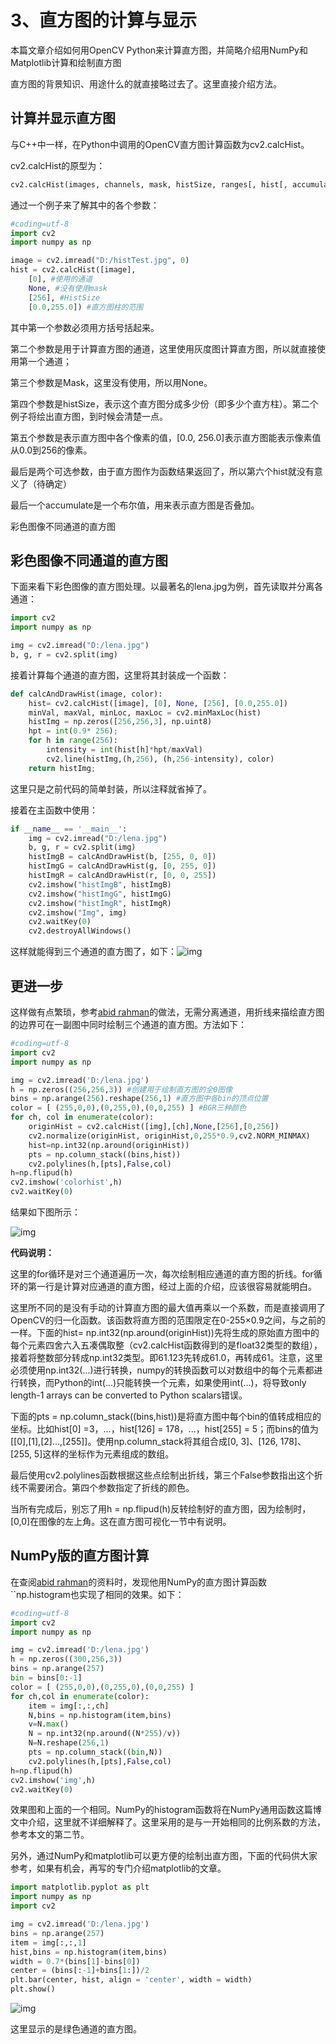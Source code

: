 # 3、直方图的计算与显示

本篇文章介绍如何用OpenCV Python来计算直方图，并简略介绍用NumPy和Matplotlib计算和绘制直方图

直方图的背景知识、用途什么的就直接略过去了。这里直接介绍方法。

## 计算并显示直方图

与C++中一样，在Python中调用的OpenCV直方图计算函数为cv2.calcHist。

cv2.calcHist的原型为：

```python
cv2.calcHist(images, channels, mask, histSize, ranges[, hist[, accumulate ]]) #返回hist
```

通过一个例子来了解其中的各个参数：

```python
#coding=utf-8
import cv2
import numpy as np

image = cv2.imread("D:/histTest.jpg", 0)
hist = cv2.calcHist([image],
    [0], #使用的通道
    None, #没有使用mask
    [256], #HistSize
    [0.0,255.0]) #直方图柱的范围
```

其中第一个参数必须用方括号括起来。



第二个参数是用于计算直方图的通道，这里使用灰度图计算直方图，所以就直接使用第一个通道；

第三个参数是Mask，这里没有使用，所以用None。

第四个参数是histSize，表示这个直方图分成多少份（即多少个直方柱）。第二个例子将绘出直方图，到时候会清楚一点。

第五个参数是表示直方图中各个像素的值，[0.0, 256.0]表示直方图能表示像素值从0.0到256的像素。

最后是两个可选参数，由于直方图作为函数结果返回了，所以第六个hist就没有意义了（待确定）

最后一个accumulate是一个布尔值，用来表示直方图是否叠加。

彩色图像不同通道的直方图



## 彩色图像不同通道的直方图



下面来看下彩色图像的直方图处理。以最著名的lena.jpg为例，首先读取并分离各通道：

```python
import cv2    
import numpy as np

img = cv2.imread("D:/lena.jpg")    
b, g, r = cv2.split(img) 
```

接着计算每个通道的直方图，这里将其封装成一个函数：

```python
def calcAndDrawHist(image, color):  
    hist= cv2.calcHist([image], [0], None, [256], [0.0,255.0])  
    minVal, maxVal, minLoc, maxLoc = cv2.minMaxLoc(hist)  
    histImg = np.zeros([256,256,3], np.uint8)  
    hpt = int(0.9* 256);  
    for h in range(256):  
        intensity = int(hist[h]*hpt/maxVal)  
        cv2.line(histImg,(h,256), (h,256-intensity), color)  
    return histImg; 
```

这里只是之前代码的简单封装，所以注释就省掉了。



接着在主函数中使用：

```python
if __name__ == '__main__':  
    img = cv2.imread("D:/lena.jpg")  
    b, g, r = cv2.split(img)  
    histImgB = calcAndDrawHist(b, [255, 0, 0])  
    histImgG = calcAndDrawHist(g, [0, 255, 0])  
    histImgR = calcAndDrawHist(r, [0, 0, 255])  
    cv2.imshow("histImgB", histImgB)  
    cv2.imshow("histImgG", histImgG)  
    cv2.imshow("histImgR", histImgR)  
    cv2.imshow("Img", img)  
    cv2.waitKey(0)  
    cv2.destroyAllWindows() 
```

这样就能得到三个通道的直方图了，如下：![img](https://img-blog.csdn.net/20130619215211703)



## 更进一步

这样做有点繁琐，参考[abid rahman](https://plus.google.com/118298613334549762938)的做法，无需分离通道，用折线来描绘直方图的边界可在一副图中同时绘制三个通道的直方图。方法如下：

```python
#coding=utf-8  
import cv2  
import numpy as np  

img = cv2.imread('D:/lena.jpg')  
h = np.zeros((256,256,3)) #创建用于绘制直方图的全0图像  
bins = np.arange(256).reshape(256,1) #直方图中各bin的顶点位置  
color = [ (255,0,0),(0,255,0),(0,0,255) ] #BGR三种颜色  
for ch, col in enumerate(color):  
    originHist = cv2.calcHist([img],[ch],None,[256],[0,256])  
    cv2.normalize(originHist, originHist,0,255*0.9,cv2.NORM_MINMAX)  
    hist=np.int32(np.around(originHist))  
    pts = np.column_stack((bins,hist))  
    cv2.polylines(h,[pts],False,col)  
h=np.flipud(h)  
cv2.imshow('colorhist',h)  
cv2.waitKey(0)  
```

结果如下图所示：



![img](https://img-blog.csdn.net/20130620143935406)

**代码说明：**

这里的for循环是对三个通道遍历一次，每次绘制相应通道的直方图的折线。for循环的第一行是计算对应通道的直方图，经过上面的介绍，应该很容易就能明白。

这里所不同的是没有手动的计算直方图的最大值再乘以一个系数，而是直接调用了OpenCV的归一化函数。该函数将直方图的范围限定在0-255×0.9之间，与之前的一样。下面的hist= np.int32(np.around(originHist))先将生成的原始直方图中的每个元素四舍六入五凑偶取整（cv2.calcHist函数得到的是float32类型的数组），接着将整数部分转成np.int32类型。即61.123先转成61.0，再转成61。注意，这里必须使用np.int32(...)进行转换，numpy的转换函数可以对数组中的每个元素都进行转换，而Python的int(...)只能转换一个元素，如果使用int(...)，将导致only length-1 arrays can be converted to Python scalars错误。

下面的pts = np.column_stack((bins,hist))是将直方图中每个bin的值转成相应的坐标。比如hist[0] =3，...，hist[126] = 178，...，hist[255] = 5；而bins的值为[[0],[1],[2]...,[255]]。使用np.column_stack将其组合成[0, 3]、[126, 178]、[255, 5]这样的坐标作为元素组成的数组。

最后使用cv2.polylines函数根据这些点绘制出折线，第三个False参数指出这个折线不需要闭合。第四个参数指定了折线的颜色。

当所有完成后，别忘了用h = np.flipud(h)反转绘制好的直方图，因为绘制时，[0,0]在图像的左上角。这在直方图可视化一节中有说明。

## NumPy版的直方图计算

在查阅[abid rahman](https://plus.google.com/118298613334549762938)的资料时，发现他用NumPy的直方图计算函数``np.histogram也实现了相同的效果。如下：

```python
#coding=utf-8
import cv2
import numpy as np

img = cv2.imread('D:/lena.jpg')
h = np.zeros((300,256,3))
bins = np.arange(257)
bin = bins[0:-1]
color = [ (255,0,0),(0,255,0),(0,0,255) ]
for ch,col in enumerate(color):
	item = img[:,:,ch]
	N,bins = np.histogram(item,bins)
	v=N.max()
	N = np.int32(np.around((N*255)/v))
	N=N.reshape(256,1)
	pts = np.column_stack((bin,N))
	cv2.polylines(h,[pts],False,col)
h=np.flipud(h)
cv2.imshow('img',h)
cv2.waitKey(0)
```

效果图和上面的一个相同。NumPy的histogram函数将在NumPy通用函数这篇博文中介绍，这里就不详细解释了。这里采用的是与一开始相同的比例系数的方法，参考本文的第二节。



另外，通过NumPy和matplotlib可以更方便的绘制出直方图，下面的代码供大家参考，如果有机会，再写的专门介绍matplotlib的文章。

```python
import matplotlib.pyplot as plt
import numpy as np
import cv2

img = cv2.imread('D:/lena.jpg')
bins = np.arange(257)
item = img[:,:,1]
hist,bins = np.histogram(item,bins)
width = 0.7*(bins[1]-bins[0])
center = (bins[:-1]+bins[1:])/2
plt.bar(center, hist, align = 'center', width = width)
plt.show()
```

![img](https://img-blog.csdn.net/20130620143742937)



这里显示的是绿色通道的直方图。